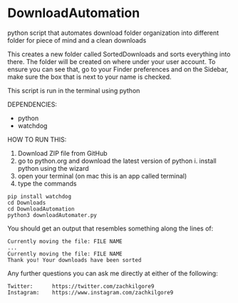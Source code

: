 # DownloadAutomation
python script that automates download folder organization into different folder for piece of mind and a clean downloads

This creates a new folder called SortedDownloads and sorts everything into there. The folder will be created on where under your user account. To ensure you can see that, go to your Finder preferences and on the Sidebar, make sure the box that is next to your name is checked. 

This script is run in the terminal using python

DEPENDENCIES:
  - python
  - watchdog


HOW TO RUN THIS:
  1) Download ZIP file from GitHub
  2) go to python.org and download the latest version of python
    i. install python using the wizard
  3) open your terminal (on mac this is an app called terminal)
  4) type the commands
    
    pip install watchdog
    cd Downloads
    cd DownloadAutomation
    python3 downloadAutomater.py
  
You should get an output that resembles something along the lines of:
    
    Currently moving the file: FILE NAME
    ...
    Currently moving the file: FILE NAME
    Thank you! Your downloads have been sorted      


Any further questions you can ask me directly at either of the following:

    Twitter:      https://twitter.com/zachkilgore9
    Instagram:    https://www.instagram.com/zachkilgore9

